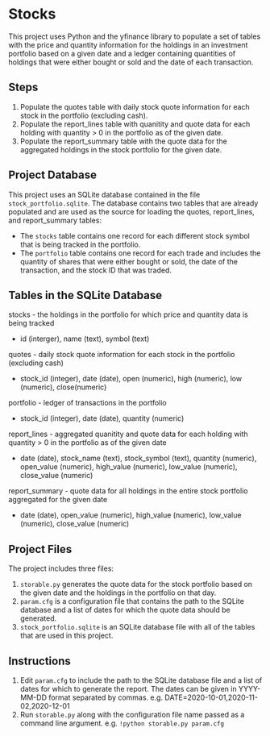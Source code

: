 # Stocks
This project uses Python and the yfinance library to populate a set of tables with the price and quantity information for the holdings in an investment portfolio based on a given date and a ledger containing quantities of holdings that were either bought or sold and the date of each transaction.

## Steps
1. Populate the quotes table with daily stock quote information for each stock in the portfolio (excluding cash).
2. Populate the report_lines table with quanitity and quote data for each holding with quantity > 0 in the portfolio as of the given date.
3. Populate the report_summary table with the quote data for the aggregated holdings in the stock portfolio for the given date.

## Project Database
This project uses an SQLite database contained in the file `stock_portfolio.sqlite`.
The database contains two tables that are already populated and are used as the source for loading the quotes, report_lines, and report_summary tables:

* The `stocks` table contains one record for each different stock symbol that is being tracked in the portfolio.
* The `portfolio` table contains one record for each trade and includes the quantity of shares that were either bought or sold, the date of the transaction, and the stock ID that was traded.

## Tables in the SQLite Database
stocks - the holdings in the portfolio for which price and quantity data is being tracked
* id (interger), name (text), symbol (text)

quotes - daily stock quote information for each stock in the portfolio (excluding cash)
* stock_id (integer), date (date), open (numeric), high (numeric), low (numeric), close(numeric)

portfolio - ledger of transactions in the portfolio
* stock_id (integer), date (date), quantity (numeric)

report_lines - aggregated quanitity and quote data for each holding with quantity > 0 in the portfolio as of the given date
* date (date), stock_name (text), stock_symbol (text), quantity (numeric), open_value (numeric), high_value (numeric), low_value (numeric), close_value (numeric)

report_summary - quote data for all holdings in the entire stock portfolio aggregated for the given date
* date (date), open_value (numeric), high_value (numeric), low_value (numeric), close_value (numeric)


## Project Files
The project includes three files:

1. `storable.py` generates the quote data for the stock portfolio based on the given date and the holdings in the portfolio on that day.
2. `param.cfg` is a configuration file that contains the path to the SQLite database and a list of dates for which the quote data should be generated.
3. `stock_portfolio.sqlite` is an SQLite database file with all of the tables that are used in this project.

## Instructions

1. Edit `param.cfg` to include the path to the SQLite database file and a list of dates for which to generate the report. The dates can be given in YYYY-MM-DD format separated by commas. e.g. DATE=2020-10-01,2020-11-02,2020-12-01
3. Run `storable.py` along with the configuration file name passed as a command line argument. e.g. `!python storable.py param.cfg`
